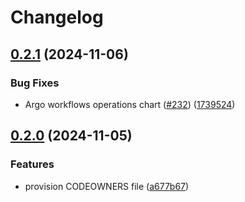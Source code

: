 # Changelog

## [0.2.1](https://github.com/prefapp/charts/compare/argo-workflows-operations-v0.2.0...argo-workflows-operations-v0.2.1) (2024-11-06)


### Bug Fixes

* Argo workflows operations chart ([#232](https://github.com/prefapp/charts/issues/232)) ([1739524](https://github.com/prefapp/charts/commit/1739524eacee5ccb9ec6ae5e6ad8f51fe3be5c0d))

## [0.2.0](https://github.com/prefapp/charts/compare/argo-workflows-operations-v0.1.0...argo-workflows-operations-v0.2.0) (2024-11-05)


### Features

* provision CODEOWNERS file ([a677b67](https://github.com/prefapp/charts/commit/a677b67a8645c950fc06a763eaae18ba1909719e))
